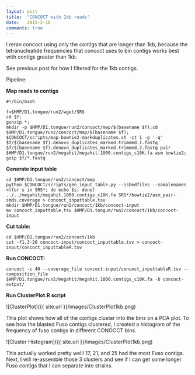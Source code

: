 ```yaml
---
layout: post
title:  "CONCOCT with 1kb reads"
date:   2015-2-16
comments: true
---
```


I reran concoct using only the contigs that are longer than 1kb, because the tetranucleatide frequencies that concoct uses to bin contigs works best with contigs greater than 1kb.

See previous post for how I filtered for the 1kb contigs.

Pipeline:

**Map reads to contigs**

~~~~
#!/bin/bash

f=$HMP/D1.tongue/run2/wget/SRS
cd $f;
gunzip *;
mkdir -p $HMP/D1.tongue/run2/concoct/map/$(basename $f);cd $HMP/D1.tongue/run2/concoct/map/$(basename $f);
$CONCOCT/scripts/map-bowtie2-markduplicates.sh -ct 1 -p '-q' $f/$(basename $f).denovo_duplicates_marked.trimmed.1.fastq $f/$(basename $f).denovo_duplicates_marked.trimmed.2.fastq pair $HMP/D1.tongue/run2/megahit/megahit.1000.contigs_c10K.fa asm bowtie2;
gzip $f/*.fastq
~~~~

**Generate input table**

~~~~
cd $HMP/D1.tongue/run2/concoct/map
python $CONCOCT/scripts/gen_input_table.py --isbedfiles --samplenames <(for s in SRS*; do echo $s; done) ../../megahit/megahit.1000.contigs_c10K.fa SRS*/bowtie2/asm_pair-smds.coverage > concoct_inputtable.tsv
mkdir $HMP/D1.tongue/run2/concoct/1kb/concoct-input
mv concoct_inputtable.tsv $HMP/D1.tongue/run2/concoct/1kb/concoct-input

~~~~

**Cut table:**

~~~~
cd $HMP/D1.tongue/run2/concoct/1kb
cut -f1,3-26 concoct-input/concoct_inputtable.tsv > concoct-input/concoct_inputtableR.tsv
~~~~

**Run CONCOCT:**

~~~~
concoct -c 40 --coverage_file concoct-input/concoct_inputtableR.tsv --composition_file $HMP/D1.tongue/run2/megahit/megahit.1000.contigs_c10K.fa -b concoct-output/
~~~~

**Run ClusterPlot.R script**

![ClusterPlot]({{ site.url }}/images/ClusterPlot1kb.png)

This plot shows how all of the contigs cluster into the bins on a PCA plot. To see how the blasted Fuso contigs clustered, I created a histogram of the frequency of fuso contigs in different CONOCCT bins. 

![Cluster Histogram]({{ site.url }}/images/ClusterPlot1kb.png)

This actually worked pretty well! 17, 21, and 25 had the most Fuso contigs. Next, I will re-assemble those 3 clusters and see if I can get some longer Fuso contigs that I can separate into strains.


